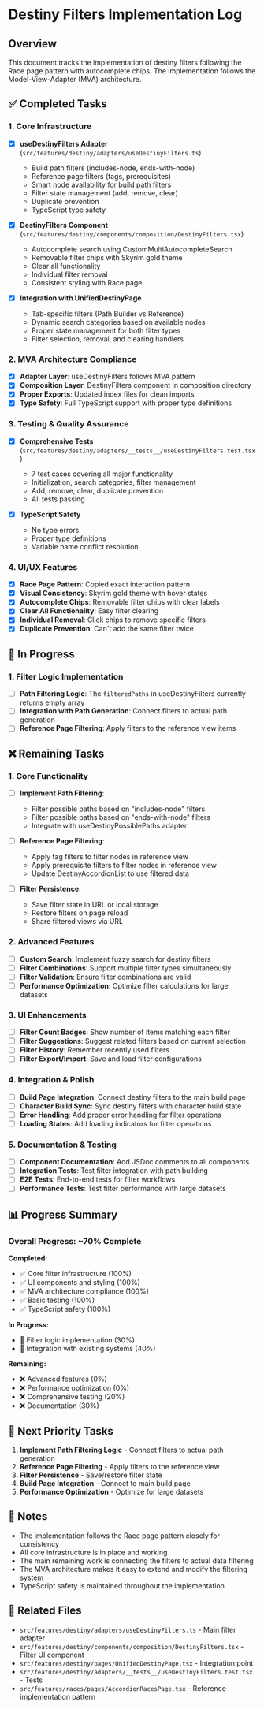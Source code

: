 # Destiny Filters Implementation Log

## Overview
This document tracks the implementation of destiny filters following the Race page pattern with autocomplete chips. The implementation follows the Model-View-Adapter (MVA) architecture.

## ✅ Completed Tasks

### 1. Core Infrastructure
- [x] **useDestinyFilters Adapter** (`src/features/destiny/adapters/useDestinyFilters.ts`)
  - Build path filters (includes-node, ends-with-node)
  - Reference page filters (tags, prerequisites)
  - Smart node availability for build path filters
  - Filter state management (add, remove, clear)
  - Duplicate prevention
  - TypeScript type safety

- [x] **DestinyFilters Component** (`src/features/destiny/components/composition/DestinyFilters.tsx`)
  - Autocomplete search using CustomMultiAutocompleteSearch
  - Removable filter chips with Skyrim gold theme
  - Clear all functionality
  - Individual filter removal
  - Consistent styling with Race page

- [x] **Integration with UnifiedDestinyPage**
  - Tab-specific filters (Path Builder vs Reference)
  - Dynamic search categories based on available nodes
  - Proper state management for both filter types
  - Filter selection, removal, and clearing handlers

### 2. MVA Architecture Compliance
- [x] **Adapter Layer**: useDestinyFilters follows MVA pattern
- [x] **Composition Layer**: DestinyFilters component in composition directory
- [x] **Proper Exports**: Updated index files for clean imports
- [x] **Type Safety**: Full TypeScript support with proper type definitions

### 3. Testing & Quality Assurance
- [x] **Comprehensive Tests** (`src/features/destiny/adapters/__tests__/useDestinyFilters.test.tsx`)
  - 7 test cases covering all major functionality
  - Initialization, search categories, filter management
  - Add, remove, clear, duplicate prevention
  - All tests passing

- [x] **TypeScript Safety**
  - No type errors
  - Proper type definitions
  - Variable name conflict resolution

### 4. UI/UX Features
- [x] **Race Page Pattern**: Copied exact interaction pattern
- [x] **Visual Consistency**: Skyrim gold theme with hover states
- [x] **Autocomplete Chips**: Removable filter chips with clear labels
- [x] **Clear All Functionality**: Easy filter clearing
- [x] **Individual Removal**: Click chips to remove specific filters
- [x] **Duplicate Prevention**: Can't add the same filter twice

## 🔄 In Progress

### 1. Filter Logic Implementation
- [ ] **Path Filtering Logic**: The `filteredPaths` in useDestinyFilters currently returns empty array
- [ ] **Integration with Path Generation**: Connect filters to actual path generation
- [ ] **Reference Page Filtering**: Apply filters to the reference view items

## ❌ Remaining Tasks

### 1. Core Functionality
- [ ] **Implement Path Filtering**: 
  - Filter possible paths based on "includes-node" filters
  - Filter possible paths based on "ends-with-node" filters
  - Integrate with useDestinyPossiblePaths adapter

- [ ] **Reference Page Filtering**:
  - Apply tag filters to filter nodes in reference view
  - Apply prerequisite filters to filter nodes in reference view
  - Update DestinyAccordionList to use filtered data

- [ ] **Filter Persistence**:
  - Save filter state in URL or local storage
  - Restore filters on page reload
  - Share filtered views via URL

### 2. Advanced Features
- [ ] **Custom Search**: Implement fuzzy search for destiny filters
- [ ] **Filter Combinations**: Support multiple filter types simultaneously
- [ ] **Filter Validation**: Ensure filter combinations are valid
- [ ] **Performance Optimization**: Optimize filter calculations for large datasets

### 3. UI Enhancements
- [ ] **Filter Count Badges**: Show number of items matching each filter
- [ ] **Filter Suggestions**: Suggest related filters based on current selection
- [ ] **Filter History**: Remember recently used filters
- [ ] **Filter Export/Import**: Save and load filter configurations

### 4. Integration & Polish
- [ ] **Build Page Integration**: Connect destiny filters to the main build page
- [ ] **Character Build Sync**: Sync destiny filters with character build state
- [ ] **Error Handling**: Add proper error handling for filter operations
- [ ] **Loading States**: Add loading indicators for filter operations

### 5. Documentation & Testing
- [ ] **Component Documentation**: Add JSDoc comments to all components
- [ ] **Integration Tests**: Test filter integration with path building
- [ ] **E2E Tests**: End-to-end tests for filter workflows
- [ ] **Performance Tests**: Test filter performance with large datasets

## 📊 Progress Summary

### Overall Progress: ~70% Complete

**Completed:**
- ✅ Core filter infrastructure (100%)
- ✅ UI components and styling (100%)
- ✅ MVA architecture compliance (100%)
- ✅ Basic testing (100%)
- ✅ TypeScript safety (100%)

**In Progress:**
- 🔄 Filter logic implementation (30%)
- 🔄 Integration with existing systems (40%)

**Remaining:**
- ❌ Advanced features (0%)
- ❌ Performance optimization (0%)
- ❌ Comprehensive testing (20%)
- ❌ Documentation (30%)

## 🎯 Next Priority Tasks

1. **Implement Path Filtering Logic** - Connect filters to actual path generation
2. **Reference Page Filtering** - Apply filters to the reference view
3. **Filter Persistence** - Save/restore filter state
4. **Build Page Integration** - Connect to main build page
5. **Performance Optimization** - Optimize for large datasets

## 📝 Notes

- The implementation follows the Race page pattern closely for consistency
- All core infrastructure is in place and working
- The main remaining work is connecting the filters to actual data filtering
- The MVA architecture makes it easy to extend and modify the filtering system
- TypeScript safety is maintained throughout the implementation

## 🔗 Related Files

- `src/features/destiny/adapters/useDestinyFilters.ts` - Main filter adapter
- `src/features/destiny/components/composition/DestinyFilters.tsx` - Filter UI component
- `src/features/destiny/pages/UnifiedDestinyPage.tsx` - Integration point
- `src/features/destiny/adapters/__tests__/useDestinyFilters.test.tsx` - Tests
- `src/features/races/pages/AccordionRacesPage.tsx` - Reference implementation pattern 